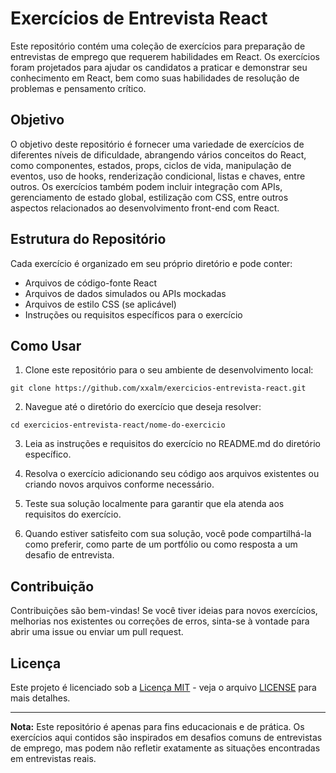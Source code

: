 # Exercícios de Entrevista React

Este repositório contém uma coleção de exercícios para preparação de entrevistas de emprego que requerem habilidades em React. Os exercícios foram projetados para ajudar os candidatos a praticar e demonstrar seu conhecimento em React, bem como suas habilidades de resolução de problemas e pensamento crítico.

## Objetivo

O objetivo deste repositório é fornecer uma variedade de exercícios de diferentes níveis de dificuldade, abrangendo vários conceitos do React, como componentes, estados, props, ciclos de vida, manipulação de eventos, uso de hooks, renderização condicional, listas e chaves, entre outros. Os exercícios também podem incluir integração com APIs, gerenciamento de estado global, estilização com CSS, entre outros aspectos relacionados ao desenvolvimento front-end com React.

## Estrutura do Repositório

Cada exercício é organizado em seu próprio diretório e pode conter:

- Arquivos de código-fonte React
- Arquivos de dados simulados ou APIs mockadas
- Arquivos de estilo CSS (se aplicável)
- Instruções ou requisitos específicos para o exercício

## Como Usar

1. Clone este repositório para o seu ambiente de desenvolvimento local:

```
git clone https://github.com/xxalm/exercicios-entrevista-react.git
```

2. Navegue até o diretório do exercício que deseja resolver:

```
cd exercicios-entrevista-react/nome-do-exercicio
```

3. Leia as instruções e requisitos do exercício no README.md do diretório específico.

4. Resolva o exercício adicionando seu código aos arquivos existentes ou criando novos arquivos conforme necessário.

5. Teste sua solução localmente para garantir que ela atenda aos requisitos do exercício.

6. Quando estiver satisfeito com sua solução, você pode compartilhá-la como preferir, como parte de um portfólio ou como resposta a um desafio de entrevista.

## Contribuição

Contribuições são bem-vindas! Se você tiver ideias para novos exercícios, melhorias nos existentes ou correções de erros, sinta-se à vontade para abrir uma issue ou enviar um pull request.

## Licença

Este projeto é licenciado sob a [Licença MIT](https://opensource.org/licenses/MIT) - veja o arquivo [LICENSE](LICENSE) para mais detalhes.

---

**Nota:** Este repositório é apenas para fins educacionais e de prática. Os exercícios aqui contidos são inspirados em desafios comuns de entrevistas de emprego, mas podem não refletir exatamente as situações encontradas em entrevistas reais.
